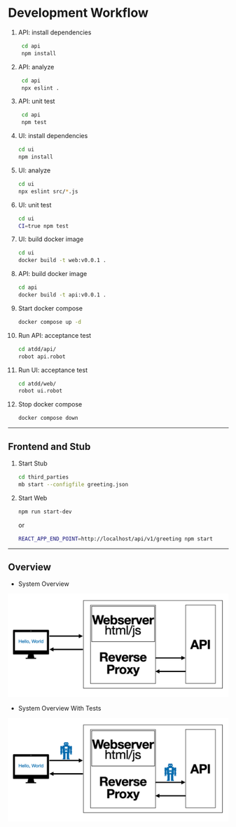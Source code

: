 # Development Workflow

1. API: install dependencies

   ```sh
    cd api
    npm install
   ```

2. API: analyze

   ```sh
    cd api
    npx eslint .
   ```

3. API: unit test

   ```sh
    cd api
    npm test
   ```

4. UI: install dependencies

   ```sh
   cd ui
   npm install
   ```

5. UI: analyze

   ```sh
   cd ui
   npx eslint src/*.js
   ```

6. UI: unit test

   ```sh
   cd ui
   CI=true npm test
   ```

7. UI: build docker image

   ```sh
   cd ui
   docker build -t web:v0.0.1 .
   ```

8. API: build docker image

   ```sh
   cd api
   docker build -t api:v0.0.1 .
   ```

9. Start docker compose

   ```sh
   docker compose up -d
   ```

10. Run API: acceptance test

    ```sh
    cd atdd/api/
    robot api.robot
    ```

11. Run UI: acceptance test

    ```sh
    cd atdd/web/
    robot ui.robot
    ```

12. Stop docker compose

    ```sh
    docker compose down
    ```

---

## Frontend and Stub

1. Start Stub

   ```sh
   cd third_parties
   mb start --configfile greeting.json
   ```

2. Start Web

   ```sh
   npm run start-dev
   ```

   or

   ```sh
   REACT_APP_END_POINT=http://localhost/api/v1/greeting npm start
   ```

---

## Overview

- System Overview

![overview](images/overview.png)

- System Overview With Tests

![overview with tests](images/overview-with-tests.png)
